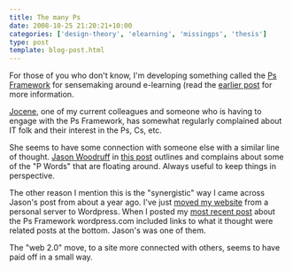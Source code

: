 ```yaml
---
title: The many Ps
date: 2008-10-25 21:20:21+10:00
categories: ['design-theory', 'elearning', 'missingps', 'thesis']
type: post
template: blog-post.html
---
```

For those of you who don't know, I'm developing something called the [Ps Framework](/blog2/2008/10/24/the-ps-framework-avoiding-perceptual-blindness/) for sensemaking around e-learning (read the [earlier post](/blog2/2008/10/24/the-ps-framework-avoiding-perceptual-blindness/) for more information.

[Jocene](http://jocene.edublogs.org/), one of my current colleagues and someone who is having to engage with the Ps Framework, has somewhat regularly complained about IT folk and their interest in the Ps, Cs, etc.

She seems to have some connection with someone else with a similar line of thought. [Jason Woodruff](http://jasonwoodruff.wordpress.com/about/) in [this post](http://jasonwoodruff.wordpress.com/2007/09/14/p-words/) outlines and complains about some of the "P Words" that are floating around. Always useful to keep things in perspective.

The other reason I mention this is the "synergistic" way I came across Jason's post from about a year ago. I've just [moved my website](/blog2/2008/10/16/the-great-website-move-of-2008/) from a personal server to Wordpress. When I posted my [most recent post](/blog2/2008/10/24/the-ps-framework-avoiding-perceptual-blindness/) about the Ps Framework wordpress.com included links to what it thought were related posts at the bottom. Jason's was one of them.

The "web 2.0" move, to a site more connected with others, seems to have paid off in a small way.